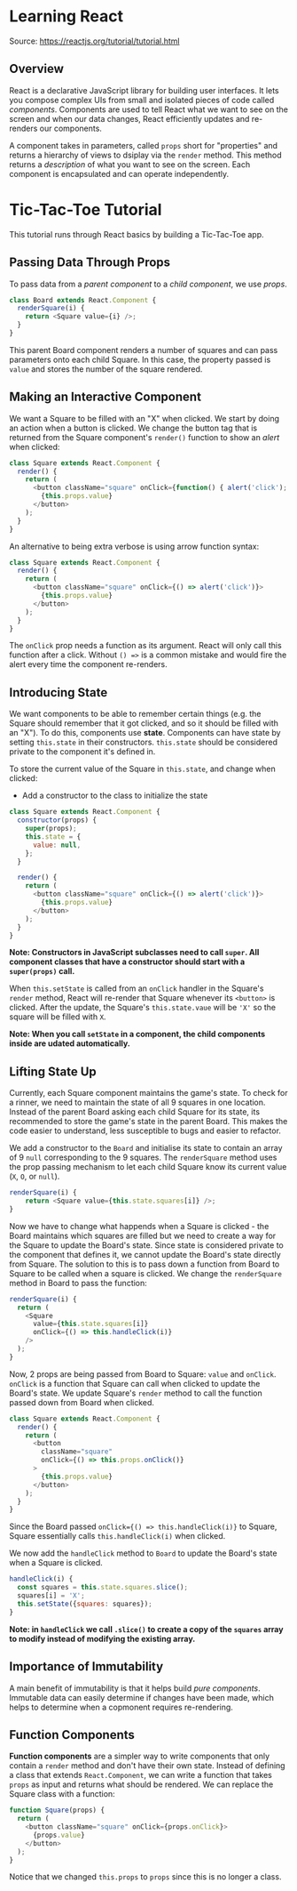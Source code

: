 # Learning React
Source: https://reactjs.org/tutorial/tutorial.html

## Overview
React is a declarative JavaScript library for building user interfaces. It lets you compose complex UIs from small and isolated pieces of code called _components_. Components are used to tell React what we want to see on the screen and when our data changes, React efficiently updates and re-renders our components.

A component takes in parameters, called `props` short for "properties" and returns a hierarchy of views to dsiplay via the `render` method. This method returns a _description_ of what you want to see on the screen. Each component is encapsulated and can operate independently.

# Tic-Tac-Toe Tutorial
This tutorial runs through React basics by building a Tic-Tac-Toe app.

## Passing Data Through Props
To pass data from a _parent component_ to a _child component_, we use _props_. 

```javascript
class Board extends React.Component {
  renderSquare(i) {
    return <Square value={i} />;
  }
}
```
This parent Board component renders a number of squares and can pass parameters onto each child Square. In this case, the property passed is `value` and stores the number of the square rendered.

## Making an Interactive Component
We want a Square to be filled with an "X" when clicked. We start by doing an action when a button is clicked. We change the button tag that is returned from the Square component's `render()` function to show an _alert_ when clicked:
```javascript
class Square extends React.Component {
  render() {
    return (
      <button className="square" onClick={function() { alert('click'); }}>
        {this.props.value}
      </button>
    );
  }
}
```
An alternative to being extra verbose is using arrow function syntax:
```javascript
class Square extends React.Component {
  render() {
    return (
      <button className="square" onClick={() => alert('click')}>
        {this.props.value}
      </button>
    );
  }
}
```
The `onClick` prop needs a function as its argument. React will only call this function after a click. Without `() =>` is a common mistake and would fire the alert every time the component re-renders.

## Introducing State
We want components to be able to remember certain things (e.g. the Square should remember that it got clicked, and so it should be filled with an "X"). To do this, components use **state**. Components can have state by setting `this.state` in their constructors. `this.state` should be considered private to the component it's defined in.

To store the current value of the Square in `this.state`, and change when clicked:
- Add a constructor to the class to initialize the state
```javascript
class Square extends React.Component {
  constructor(props) {
    super(props);
    this.state = {
      value: null,
    };
  }

  render() {
    return (
      <button className="square" onClick={() => alert('click')}>
        {this.props.value}
      </button>
    );
  }
}
```

**Note: Constructors in JavaScript subclasses need to call `super`. All component classes that have a constructor should start with a `super(props)` call.**

When `this.setState` is called from an `onClick` handler in the Square's `render` method, React will re-render that Square whenever its `<button>` is clicked. After the update, the Square's `this.state.vaue` will be `'X'` so the square will be filled with `X`.

**Note: When you call `setState` in a component, the child components inside are udated automatically.**

## Lifting State Up
Currently, each Square component maintains the game's state. To check for a rinner, we need to maintain the state of all 9 squares in one location. Instead of the parent Board asking each child Square for its state, its recommended to store the game's state in the parent Board. This makes the code easier to understand, less susceptible to bugs and easier to refactor.

We add a constructor to the `Board` and initialise its state to contain an array of 9 `null` corresponding to the 9 squares. The `renderSquare` method uses the prop passing mechanism to let each child Square know its current value (`X`, `O`, or `null`). 
```javascript
renderSquare(i) {
    return <Square value={this.state.squares[i]} />;
}
```

Now we have to change what happends when a Square is clicked - the Board maintains which squares are filled but we need to create a way for the Square to update the Board's state. Since state is considered private to the component that defines it, we cannot update the Board's state directly from Square. The solution to this is to pass down a function from Board to Square to be called when a square is clicked. We change the `renderSquare` method in Board to pass the function:

```javascript
renderSquare(i) {
  return (
    <Square
      value={this.state.squares[i]}
      onClick={() => this.handleClick(i)}
    />
  );
}
```

Now, 2 props are being passed from Board to Square: `value` and `onClick`. `onClick` is a function that Square can call when clicked to update the Board's state. We update Square's `render` method to call the function passed down from Board when clicked.

```javascript
class Square extends React.Component {
  render() {
    return (
      <button
        className="square"
        onClick={() => this.props.onClick()}
      >
        {this.props.value}
      </button>
    );
  }
}
```

Since the Board passed `onClick={() => this.handleClick(i)}` to Square, Square essentially calls `this.handleClick(i)` when clicked.

We now add the `handleClick` method to `Board` to update the Board's state when a Square is clicked.

```javascript
handleClick(i) {
  const squares = this.state.squares.slice();
  squares[i] = 'X';
  this.setState({squares: squares});
}
```

**Note: in `handleClick` we call `.slice()` to create a copy of the `squares` array to modify instead of modifying the existing array.**

## Importance of Immutability
A main benefit of immutability is that it helps build _pure components_. Immutable data can easily determine if changes have been made, which helps to determine when a copmonent requires re-rendering.

## Function Components
**Function components** are a simpler way to write components that only contain a `render` method and don't have their own state. Instead of defining a class that extends `React.Component`, we can write a function that takes `props` as input and returns what should be rendered. We can replace the Square class with a function:

```javascript
function Square(props) {
  return (
    <button className="square" onClick={props.onClick}>
      {props.value}
    </button>
  );
}
```

Notice that we changed `this.props` to `props` since this is no longer a class.

